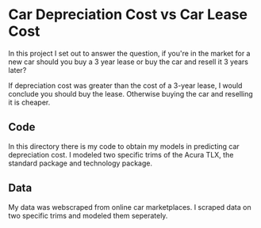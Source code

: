 # Car Depreciation Cost vs Car Lease Cost

In this project I set out to answer the question, if you're in the market for a new car should you buy a 3 year lease or buy the car and resell it 3 years later?

If depreciation cost was greater than the cost of a 3-year lease, I would conclude you should buy the lease.  Otherwise buying the car and reselling it is cheaper.  

## Code

In this directory there is my code to obtain my models in predicting car depreciation cost. I modeled two specific trims of the Acura TLX, the standard package and technology package. 

## Data

My data was webscraped from online car marketplaces.  I scraped data on two specific trims and modeled them seperately.  